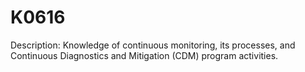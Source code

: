 # K0616
Description: Knowledge of continuous monitoring, its processes, and Continuous Diagnostics and Mitigation (CDM) program activities.
